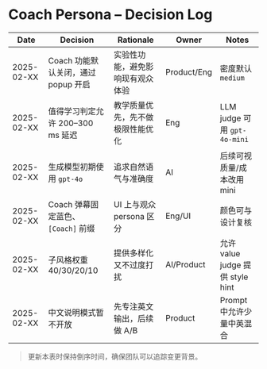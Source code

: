 # Coach Persona – Decision Log

| Date | Decision | Rationale | Owner | Notes |
| --- | --- | --- | --- | --- |
| 2025-02-XX | Coach 功能默认关闭，通过 popup 开启 | 实验性功能，避免影响现有观众体验 | Product/Eng | 密度默认 `medium` |
| 2025-02-XX | 值得学习判定允许 200–300 ms 延迟 | 教学质量优先，先不做极限性能优化 | Eng | LLM judge 可用 `gpt-4o-mini` |
| 2025-02-XX | 生成模型初期使用 `gpt-4o` | 追求自然语气与准确度 | AI | 后续可视质量/成本改用 mini |
| 2025-02-XX | Coach 弹幕固定蓝色、`[Coach]` 前缀 | UI 上与观众 persona 区分 | Eng/UI | 颜色可与设计复核 |
| 2025-02-XX | 子风格权重 40/30/20/10 | 提供多样化又不过度打扰 | AI/Product | 允许 value judge 提供 style hint |
| 2025-02-XX | 中文说明模式暂不开放 | 先专注英文输出，后续做 A/B | Product | Prompt 中允许少量中英混合 |

> 更新本表时保持倒序时间，确保团队可以追踪变更背景。

